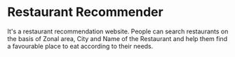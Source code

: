 # Restaurant Recommender

It's a restaurant recommendation website. People can search restaurants on the basis of Zonal area, City and Name of the Restaurant and help them find a favourable place to eat according to their needs.
